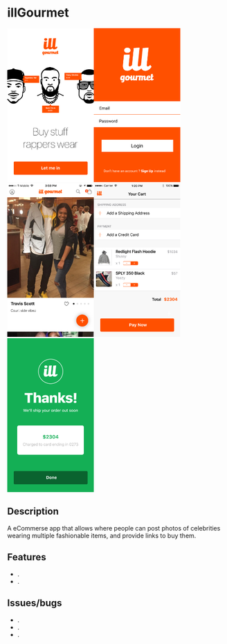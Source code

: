 # illGourmet
<img src="/images/launch_view.png" width="200"><img src="/images/login_view.png" width="200"><img src="/images/looks_view.png" width="200"><img src="/images/cart_view.png" width="200"><img src="/images/confirmation_view.png" width="200">

Description
----------------
A eCommerse app that allows where people can post photos of celebrities wearing multiple fashionable items, and provide links to buy them.


Features
----------------
+ .
+ .


Issues/bugs
----------------
+ .
+ .
+ .
